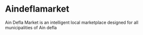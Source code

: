 # Aindeflamarket
 Ain Defla Market is an intelligent local marketplace designed for all municipalities of Ain defla
